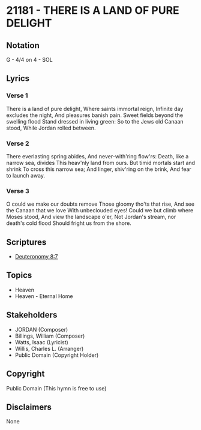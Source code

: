 # 21181 - THERE IS A LAND OF PURE DELIGHT

## Notation

G - 4/4 on 4 - SOL

## Lyrics

### Verse 1

There is a land of pure delight, Where saints immortal reign, Infinite day excludes the night, And pleasures banish pain. Sweet fields beyond the swelling flood Stand dressed in living green: So to the Jews old Canaan stood, While Jordan rolled between.

### Verse 2

There everlasting spring abides, And never-with'ring flow'rs: Death, like a narrow sea, divides This heav'nly land from ours. But timid mortals start and shrink To cross this narrow sea; And linger, shiv'ring on the brink, And fear to launch away.

### Verse 3

O could we make our doubts remove Those gloomy tho'ts that rise, And see the Canaan that we love With unbeclouded eyes! Could we but climb where Moses stood, And view the landscape o'er, Not Jordan's stream, nor death's cold flood Should fright us from the shore.


## Scriptures

- [Deuteronomy 8:7](https://www.biblegateway.com/passage/?search=Deuteronomy%208%3A7)

## Topics

- Heaven
- Heaven - Eternal Home

## Stakeholders

- JORDAN (Composer)
- Billings, William (Composer)
- Watts, Isaac (Lyricist)
- Willis, Charles L. (Arranger)
- Public Domain (Copyright Holder)

## Copyright

Public Domain
(This hymn is free to use)

## Disclaimers

None

